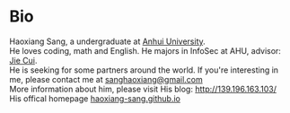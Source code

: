 # Bio

Haoxiang Sang, a undergraduate at [Anhui University](https://en.wikipedia.org/wiki/Anhui_University).  
He loves coding, math and English.
He majors in InfoSec at AHU, advisor: [Jie Cui](https://scholar.google.com.hk/citations?user=KL-Ik_wAAAAJ&hl=zh-CN).  
He is seeking for some partners around the world. If you're interesting in me, please contact me at sanghaoxiang@gmail.com  
More information about him, please visit His blog: http://139.196.163.103/  
His offical homepage [haoxiang-sang.github.io](haoxiang-sang.github.io)
